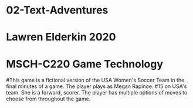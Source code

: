 # 02-Text-Adventures
# Lawren Elderkin 2020 
# MSCH-C220 Game Technology 

#This game is a fictional version of the USA Women's Soccer Team in the final minutes of a game. The player plays as Megan Rapinoe. #15 on USA's team. She is a forward, scorer. The player has multiple options of moves to choose from throughout the game. 
